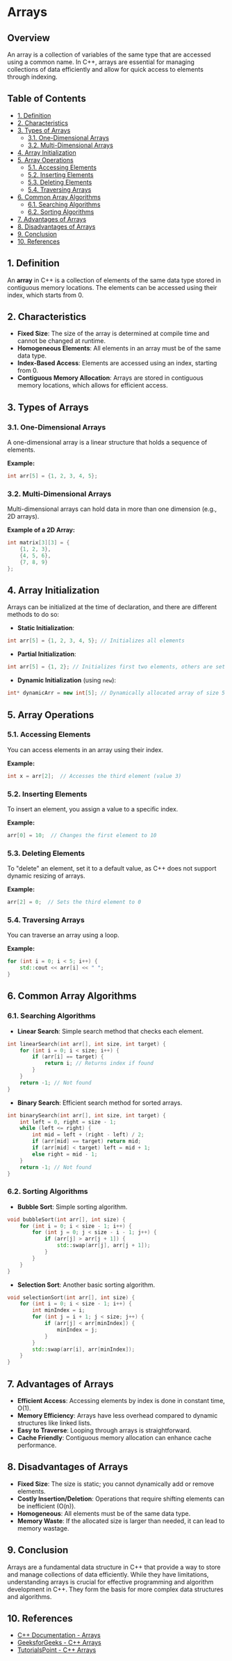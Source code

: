 # Arrays

## Overview

An array is a collection of variables of the same type that are accessed using a common name. In C++, arrays are essential for managing collections of data efficiently and allow for quick access to elements through indexing.

## Table of Contents

- [1. Definition](#1-definition)
- [2. Characteristics](#2-characteristics)
- [3. Types of Arrays](#3-types-of-arrays)
  - [3.1. One-Dimensional Arrays](#31-one-dimensional-arrays)
  - [3.2. Multi-Dimensional Arrays](#32-multi-dimensional-arrays)
- [4. Array Initialization](#4-array-initialization)
- [5. Array Operations](#5-array-operations)
  - [5.1. Accessing Elements](#51-accessing-elements)
  - [5.2. Inserting Elements](#52-inserting-elements)
  - [5.3. Deleting Elements](#53-deleting-elements)
  - [5.4. Traversing Arrays](#54-traversing-arrays)
- [6. Common Array Algorithms](#6-common-array-algorithms)
  - [6.1. Searching Algorithms](#61-searching-algorithms)
  - [6.2. Sorting Algorithms](#62-sorting-algorithms)
- [7. Advantages of Arrays](#7-advantages-of-arrays)
- [8. Disadvantages of Arrays](#8-disadvantages-of-arrays)
- [9. Conclusion](#9-conclusion)
- [10. References](#10-references)

## 1. Definition

An **array** in C++ is a collection of elements of the same data type stored in contiguous memory locations. The elements can be accessed using their index, which starts from 0.

## 2. Characteristics

- **Fixed Size**: The size of the array is determined at compile time and cannot be changed at runtime.
- **Homogeneous Elements**: All elements in an array must be of the same data type.
- **Index-Based Access**: Elements are accessed using an index, starting from 0.
- **Contiguous Memory Allocation**: Arrays are stored in contiguous memory locations, which allows for efficient access.

## 3. Types of Arrays

### 3.1. One-Dimensional Arrays

A one-dimensional array is a linear structure that holds a sequence of elements.

**Example:**

```cpp
int arr[5] = {1, 2, 3, 4, 5};
```

### 3.2. Multi-Dimensional Arrays

Multi-dimensional arrays can hold data in more than one dimension (e.g., 2D arrays).

**Example of a 2D Array:**

```cpp
int matrix[3][3] = {
    {1, 2, 3},
    {4, 5, 6},
    {7, 8, 9}
};
```

## 4. Array Initialization

Arrays can be initialized at the time of declaration, and there are different methods to do so:

- **Static Initialization**:

```cpp
int arr[5] = {1, 2, 3, 4, 5}; // Initializes all elements
```

- **Partial Initialization**:

```cpp
int arr[5] = {1, 2}; // Initializes first two elements, others are set to 0
```

- **Dynamic Initialization** (using `new`):

```cpp
int* dynamicArr = new int[5]; // Dynamically allocated array of size 5
```

## 5. Array Operations

### 5.1. Accessing Elements

You can access elements in an array using their index.

**Example:**

```cpp
int x = arr[2];  // Accesses the third element (value 3)
```

### 5.2. Inserting Elements

To insert an element, you assign a value to a specific index.

**Example:**

```cpp
arr[0] = 10;  // Changes the first element to 10
```

### 5.3. Deleting Elements

To "delete" an element, set it to a default value, as C++ does not support dynamic resizing of arrays.

**Example:**

```cpp
arr[2] = 0;  // Sets the third element to 0
```

### 5.4. Traversing Arrays

You can traverse an array using a loop.

**Example:**

```cpp
for (int i = 0; i < 5; i++) {
    std::cout << arr[i] << " ";
}
```

## 6. Common Array Algorithms

### 6.1. Searching Algorithms

- **Linear Search**: Simple search method that checks each element.

```cpp
int linearSearch(int arr[], int size, int target) {
    for (int i = 0; i < size; i++) {
        if (arr[i] == target) {
            return i; // Returns index if found
        }
    }
    return -1; // Not found
}
```

- **Binary Search**: Efficient search method for sorted arrays.

```cpp
int binarySearch(int arr[], int size, int target) {
    int left = 0, right = size - 1;
    while (left <= right) {
        int mid = left + (right - left) / 2;
        if (arr[mid] == target) return mid;
        if (arr[mid] < target) left = mid + 1;
        else right = mid - 1;
    }
    return -1; // Not found
}
```

### 6.2. Sorting Algorithms

- **Bubble Sort**: Simple sorting algorithm.

```cpp
void bubbleSort(int arr[], int size) {
    for (int i = 0; i < size - 1; i++) {
        for (int j = 0; j < size - i - 1; j++) {
            if (arr[j] > arr[j + 1]) {
                std::swap(arr[j], arr[j + 1]);
            }
        }
    }
}
```

- **Selection Sort**: Another basic sorting algorithm.

```cpp
void selectionSort(int arr[], int size) {
    for (int i = 0; i < size - 1; i++) {
        int minIndex = i;
        for (int j = i + 1; j < size; j++) {
            if (arr[j] < arr[minIndex]) {
                minIndex = j;
            }
        }
        std::swap(arr[i], arr[minIndex]);
    }
}
```

## 7. Advantages of Arrays

- **Efficient Access**: Accessing elements by index is done in constant time, O(1).
- **Memory Efficiency**: Arrays have less overhead compared to dynamic structures like linked lists.
- **Easy to Traverse**: Looping through arrays is straightforward.
- **Cache Friendly**: Contiguous memory allocation can enhance cache performance.

## 8. Disadvantages of Arrays

- **Fixed Size**: The size is static; you cannot dynamically add or remove elements.
- **Costly Insertion/Deletion**: Operations that require shifting elements can be inefficient (O(n)).
- **Homogeneous**: All elements must be of the same data type.
- **Memory Waste**: If the allocated size is larger than needed, it can lead to memory wastage.

## 9. Conclusion

Arrays are a fundamental data structure in C++ that provide a way to store and manage collections of data efficiently. While they have limitations, understanding arrays is crucial for effective programming and algorithm development in C++. They form the basis for more complex data structures and algorithms.

## 10. References

- [C++ Documentation - Arrays](https://en.cppreference.com/w/cpp/language/array)
- [GeeksforGeeks - C++ Arrays](https://www.geeksforgeeks.org/arrays-in-c-cpp/)
- [TutorialsPoint - C++ Arrays](https://www.tutorialspoint.com/cplusplus/cpp_arrays.htm)
```
